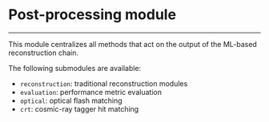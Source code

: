 # Post-processing module
-----

This module centralizes all methods that act on the output of the ML-based reconstruction chain.

The following submodules are available:
- `reconstruction`: traditional reconstruction modules
- `evaluation`: performance metric evaluation
- `optical`: optical flash matching
- `crt`: cosmic-ray tagger hit matching
